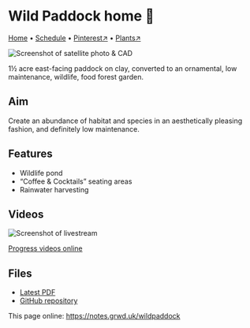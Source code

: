 # Wild Paddock home 🏡

[Home](https://notes.grwd.uk/paddock/) • [Schedule](https://notes.grwd.uk/paddock/schedule) • [Pinterest↗](https://www.pinterest.co.uk/NatureWorksGarden/wild-paddock/) • [Plants↗](https://bit.ly/paddock-plants)

![Screenshot of satellite photo & CAD](https://res.cloudinary.com/growdigital/image/upload/w_320/v1640208551/wildpaddock/paddock-screenshot-begin.jpg)

1½ acre east-facing paddock on clay, converted to an ornamental, low maintenance, wildlife, food forest garden.

## Aim

Create an abundance of habitat and species in an aesthetically pleasing fashion, and definitely low maintenance.

## Features

* Wildlife pond
* “Coffee & Cocktails” seating areas
* Rainwater harvesting

## Videos

![Screenshot of livestream](https://res.cloudinary.com/growdigital/image/upload/w_320/v1638362351/clifftop/clifftop-livestream.jpg)

[Progress videos online](https://bit.ly/wildpaddock-playlist)

## Files

* [Latest PDF](https://github.com/growdigital/wildpaddock/blob/main/wildpaddock.pdf)
* [GitHub repository](https://github.com/growdigital/wildpaddock)

This page online: <https://notes.grwd.uk/wildpaddock>
